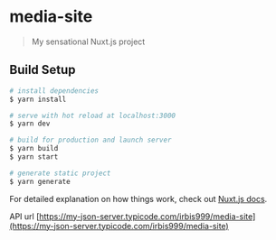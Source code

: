 # media-site

> My sensational Nuxt.js project

## Build Setup

``` bash
# install dependencies
$ yarn install

# serve with hot reload at localhost:3000
$ yarn dev

# build for production and launch server
$ yarn build
$ yarn start

# generate static project
$ yarn generate
```

For detailed explanation on how things work, check out [Nuxt.js docs](https://nuxtjs.org).

API url [https://my-json-server.typicode.com/irbis999/media-site](https://my-json-server.typicode.com/irbis999/media-site)
